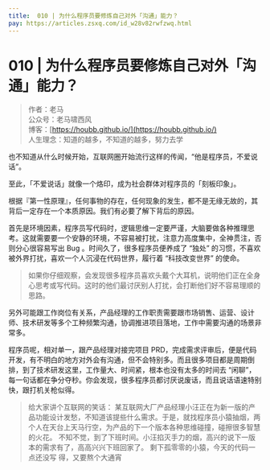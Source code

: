 ```yaml
---
title:  010 | 为什么程序员要修炼自己对外「沟通」能力？
pay: https://articles.zsxq.com/id_w28v82rwfzwq.html
---
```


#  010 | 为什么程序员要修炼自己对外「沟通」能力？

> 作者：老马
> <br/>公众号：老马啸西风
> <br/> 博客：[https://houbb.github.io/](https://houbb.github.io/)
> <br/> 人生理念：知道的越多，不知道的越多，努力去学


也不知道从什么时候开始，互联网圈开始流行这样的传闻，“他是程序员，不爱说话”。

至此，「不爱说话」就像一个烙印，成为社会群体对程序员的「刻板印象」。

根据『第一性原理』，任何事物的存在，任何现象的发生，都不是无缘无故的，其背后一定存在一个本质原因。我们有必要了解下背后的原因。

首先是环境因素，程序员写代码时，逻辑思维一定要严谨，大脑要做各种推理思考。这就需要要一个安静的环境，不容易被打扰，注意力高度集中，全神贯注，否则分心很容易写出 Bug 。时间久了，很多程序员便养成了 “独处” 的习惯，不喜欢被外界打扰，喜欢一个人沉浸在代码世界，履行着 “科技改变世界” 的使命。

> 如果你仔细观察，会发现很多程序员喜欢头戴个大耳机，说明他们正在全身心思考或写代码。这时的他们最讨厌别人打扰，会打断他们好不容易理顺的思路。


另外可能跟工作岗位有关系，产品经理的工作职责需要跟市场销售、运营、设计师、技术研发等多个工种频繁沟通，协调推进项目落地，工作中需要沟通的场景非常多。

程序员呢，相对单一，跟产品经理对接完项目 PRD，完成需求评审后，便是代码开发，有不明白的地方对外会有沟通，但不会特别多。而且很多项目都是周期倒排，到了技术研发这里，工作量大、时间紧，根本也没有太多的时间去 “闲聊”，每一句话都在争分夺秒。你会发现，很多程序员都讨厌说废话，而且说话语速特别快，跟打机关枪似得。

> 给大家讲个互联网的笑话：
> 某互联网大厂产品经理小汪正在为新一版的产品功能设计发愁，不知道该提些什么需求。于是，就找程序员小猿抽烟，两个人在天台上天马行空，为产品的下一个版本各种思维碰撞，碰擦很多智慧的火花。
> 不知不觉，到了下班时间。小汪掐灭手力的烟，高兴的说下一版本的需求有了，高高兴兴下班回家了。
> 剩下孤零零的小猿，今天的代码一点还没写
> 得，又要熬个大通宵
